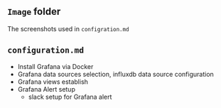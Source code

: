 ## `Image` folder
   
   The screenshots used in `configration.md`
## `configuration.md`
   - Install Grafana via Docker
   - Grafana data sources selection, influxdb data source configuration
   - Grafana views establish
   - Grafana Alert setup
      - slack setup for Grafana alert
